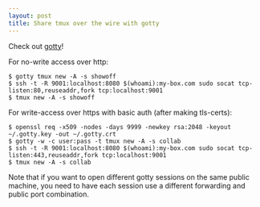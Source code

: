 ```yaml
---
layout: post
title: Share tmux over the wire with gotty
---
```


Check out [gotty](https://github.com/yudai/gotty)!

For no-write access over http:

```
$ gotty tmux new -A -s showoff
$ ssh -t -R 9001:localhost:8080 $(whoami):my-box.com sudo socat tcp-listen:80,reuseaddr,fork tcp:localhost:9001
$ tmux new -A -s showoff
```

For write-access over https with basic auth (after making tls-certs):

```
$ openssl req -x509 -nodes -days 9999 -newkey rsa:2048 -keyout ~/.gotty.key -out ~/.gotty.crt
$ gotty -w -c user:pass -t tmux new -A -s collab
$ ssh -t -R 9001:localhost:8080 $(whoami):my-box.com sudo socat tcp-listen:443,reuseaddr,fork tcp:localhost:9001
$ tmux new -A -s collab
```

Note that if you want to open different gotty sessions on the same public machine, you need to have each session use a different forwarding and public port combination.
